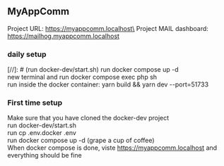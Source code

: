 ## MyAppComm

Project URL: https://myappcomm.localhost\
Project MAIL dashboard: https://mailhog.myappcomm.localhost

### daily setup

[//]: # (run docker-dev/start.sh\)
run docker compose up -d\
new terminal and run docker compose exec php sh \
run inside the docker container: yarn build && yarn dev --port=51733

### First time setup
Make sure that you have cloned the docker-dev project\
run docker-dev/start.sh\
run cp .env.docker .env\
run docker compose up -d (grape a cup of coffee)\
When docker compose is done, viste https://myappcomm.localhost and everything should be fine
